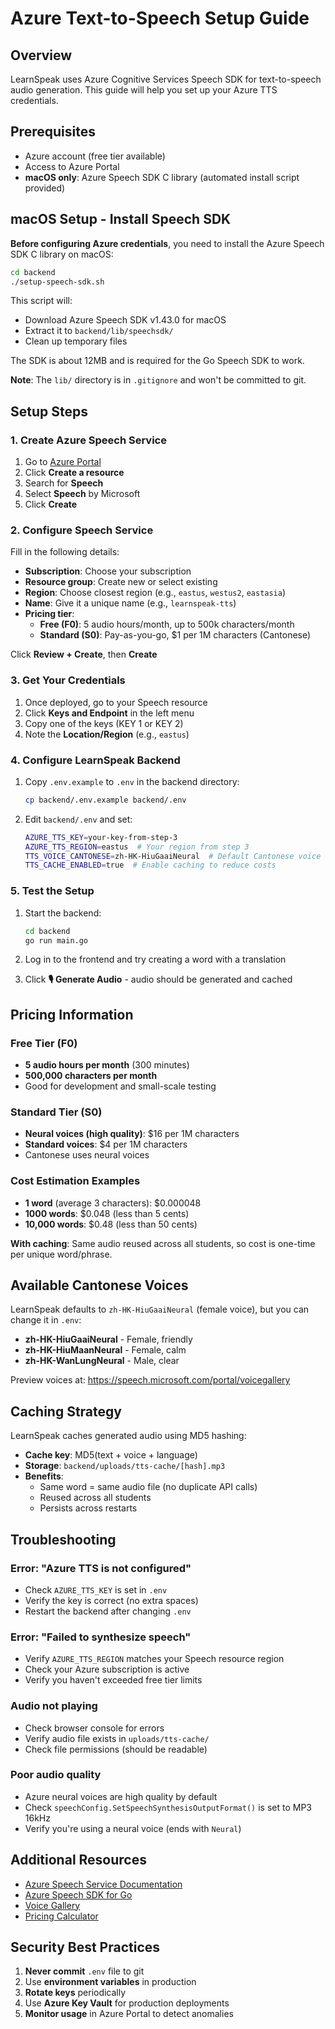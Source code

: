 # Azure Text-to-Speech Setup Guide

## Overview
LearnSpeak uses Azure Cognitive Services Speech SDK for text-to-speech audio generation. This guide will help you set up your Azure TTS credentials.

## Prerequisites
- Azure account (free tier available)
- Access to Azure Portal
- **macOS only**: Azure Speech SDK C library (automated install script provided)

## macOS Setup - Install Speech SDK

**Before configuring Azure credentials**, you need to install the Azure Speech SDK C library on macOS:

```bash
cd backend
./setup-speech-sdk.sh
```

This script will:
- Download Azure Speech SDK v1.43.0 for macOS
- Extract it to `backend/lib/speechsdk/`
- Clean up temporary files

The SDK is about 12MB and is required for the Go Speech SDK to work.

**Note**: The `lib/` directory is in `.gitignore` and won't be committed to git.

## Setup Steps

### 1. Create Azure Speech Service

1. Go to [Azure Portal](https://portal.azure.com)
2. Click **Create a resource**
3. Search for **Speech**
4. Select **Speech** by Microsoft
5. Click **Create**

### 2. Configure Speech Service

Fill in the following details:
- **Subscription**: Choose your subscription
- **Resource group**: Create new or select existing
- **Region**: Choose closest region (e.g., `eastus`, `westus2`, `eastasia`)
- **Name**: Give it a unique name (e.g., `learnspeak-tts`)
- **Pricing tier**: 
  - **Free (F0)**: 5 audio hours/month, up to 500k characters/month
  - **Standard (S0)**: Pay-as-you-go, $1 per 1M characters (Cantonese)

Click **Review + Create**, then **Create**

### 3. Get Your Credentials

1. Once deployed, go to your Speech resource
2. Click **Keys and Endpoint** in the left menu
3. Copy one of the keys (KEY 1 or KEY 2)
4. Note the **Location/Region** (e.g., `eastus`)

### 4. Configure LearnSpeak Backend

1. Copy `.env.example` to `.env` in the backend directory:
   ```bash
   cp backend/.env.example backend/.env
   ```

2. Edit `backend/.env` and set:
   ```bash
   AZURE_TTS_KEY=your-key-from-step-3
   AZURE_TTS_REGION=eastus  # Your region from step 3
   TTS_VOICE_CANTONESE=zh-HK-HiuGaaiNeural  # Default Cantonese voice
   TTS_CACHE_ENABLED=true  # Enable caching to reduce costs
   ```

### 5. Test the Setup

1. Start the backend:
   ```bash
   cd backend
   go run main.go
   ```

2. Log in to the frontend and try creating a word with a translation

3. Click **🎙️ Generate Audio** - audio should be generated and cached

## Pricing Information

### Free Tier (F0)
- **5 audio hours per month** (300 minutes)
- **500,000 characters per month**
- Good for development and small-scale testing

### Standard Tier (S0)
- **Neural voices (high quality)**: $16 per 1M characters
- **Standard voices**: $4 per 1M characters
- Cantonese uses neural voices

### Cost Estimation Examples
- **1 word** (average 3 characters): $0.000048
- **1000 words**: $0.048 (less than 5 cents)
- **10,000 words**: $0.48 (less than 50 cents)

**With caching**: Same audio reused across all students, so cost is one-time per unique word/phrase.

## Available Cantonese Voices

LearnSpeak defaults to `zh-HK-HiuGaaiNeural` (female voice), but you can change it in `.env`:

- **zh-HK-HiuGaaiNeural** - Female, friendly
- **zh-HK-HiuMaanNeural** - Female, calm
- **zh-HK-WanLungNeural** - Male, clear

Preview voices at: https://speech.microsoft.com/portal/voicegallery

## Caching Strategy

LearnSpeak caches generated audio using MD5 hashing:
- **Cache key**: MD5(text + voice + language)
- **Storage**: `backend/uploads/tts-cache/[hash].mp3`
- **Benefits**: 
  - Same word = same audio file (no duplicate API calls)
  - Reused across all students
  - Persists across restarts

## Troubleshooting

### Error: "Azure TTS is not configured"
- Check `AZURE_TTS_KEY` is set in `.env`
- Verify the key is correct (no extra spaces)
- Restart the backend after changing `.env`

### Error: "Failed to synthesize speech"
- Verify `AZURE_TTS_REGION` matches your Speech resource region
- Check your Azure subscription is active
- Verify you haven't exceeded free tier limits

### Audio not playing
- Check browser console for errors
- Verify audio file exists in `uploads/tts-cache/`
- Check file permissions (should be readable)

### Poor audio quality
- Azure neural voices are high quality by default
- Check `speechConfig.SetSpeechSynthesisOutputFormat()` is set to MP3 16kHz
- Verify you're using a neural voice (ends with `Neural`)

## Additional Resources

- [Azure Speech Service Documentation](https://learn.microsoft.com/en-us/azure/cognitive-services/speech-service/)
- [Azure Speech SDK for Go](https://github.com/Microsoft/cognitive-services-speech-sdk-go)
- [Voice Gallery](https://speech.microsoft.com/portal/voicegallery)
- [Pricing Calculator](https://azure.microsoft.com/en-us/pricing/calculator/)

## Security Best Practices

1. **Never commit** `.env` file to git
2. Use **environment variables** in production
3. **Rotate keys** periodically
4. Use **Azure Key Vault** for production deployments
5. **Monitor usage** in Azure Portal to detect anomalies
